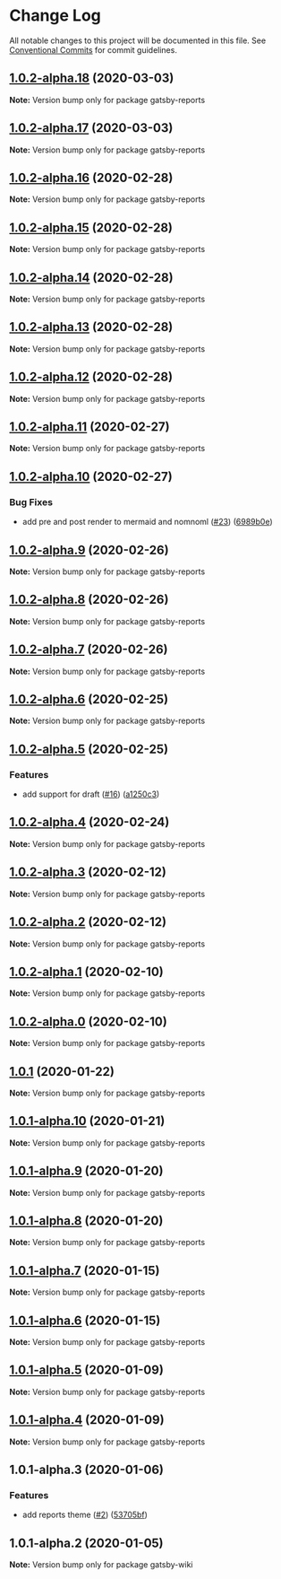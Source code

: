 # Change Log

All notable changes to this project will be documented in this file.
See [Conventional Commits](https://conventionalcommits.org) for commit guidelines.

## [1.0.2-alpha.18](https://github.com/prosejs/prose/compare/gatsby-reports@1.0.2-alpha.17...gatsby-reports@1.0.2-alpha.18) (2020-03-03)

**Note:** Version bump only for package gatsby-reports





## [1.0.2-alpha.17](https://github.com/prosejs/prose/compare/gatsby-reports@1.0.2-alpha.16...gatsby-reports@1.0.2-alpha.17) (2020-03-03)

**Note:** Version bump only for package gatsby-reports





## [1.0.2-alpha.16](https://github.com/prosejs/prose/compare/gatsby-reports@1.0.2-alpha.15...gatsby-reports@1.0.2-alpha.16) (2020-02-28)

**Note:** Version bump only for package gatsby-reports





## [1.0.2-alpha.15](https://github.com/prosejs/prose/compare/gatsby-reports@1.0.2-alpha.14...gatsby-reports@1.0.2-alpha.15) (2020-02-28)

**Note:** Version bump only for package gatsby-reports





## [1.0.2-alpha.14](https://github.com/prosejs/prose/compare/gatsby-reports@1.0.2-alpha.13...gatsby-reports@1.0.2-alpha.14) (2020-02-28)

**Note:** Version bump only for package gatsby-reports





## [1.0.2-alpha.13](https://github.com/prosejs/prose/compare/gatsby-reports@1.0.2-alpha.12...gatsby-reports@1.0.2-alpha.13) (2020-02-28)

**Note:** Version bump only for package gatsby-reports





## [1.0.2-alpha.12](https://github.com/prosejs/prose/compare/gatsby-reports@1.0.2-alpha.11...gatsby-reports@1.0.2-alpha.12) (2020-02-28)

**Note:** Version bump only for package gatsby-reports





## [1.0.2-alpha.11](https://github.com/prosejs/prose/compare/gatsby-reports@1.0.2-alpha.10...gatsby-reports@1.0.2-alpha.11) (2020-02-27)

**Note:** Version bump only for package gatsby-reports





## [1.0.2-alpha.10](https://github.com/prosejs/prose/compare/gatsby-reports@1.0.2-alpha.9...gatsby-reports@1.0.2-alpha.10) (2020-02-27)


### Bug Fixes

* add pre and post render to mermaid and nomnoml ([#23](https://github.com/prosejs/prose/issues/23)) ([6989b0e](https://github.com/prosejs/prose/commit/6989b0e90a467b6da25f9cc96eb2a4ea3f1cf51e))





## [1.0.2-alpha.9](https://github.com/prosejs/prose/compare/gatsby-reports@1.0.2-alpha.8...gatsby-reports@1.0.2-alpha.9) (2020-02-26)

**Note:** Version bump only for package gatsby-reports





## [1.0.2-alpha.8](https://github.com/prosejs/prose/compare/gatsby-reports@1.0.2-alpha.7...gatsby-reports@1.0.2-alpha.8) (2020-02-26)

**Note:** Version bump only for package gatsby-reports





## [1.0.2-alpha.7](https://github.com/prosejs/prose/compare/gatsby-reports@1.0.2-alpha.6...gatsby-reports@1.0.2-alpha.7) (2020-02-26)

**Note:** Version bump only for package gatsby-reports





## [1.0.2-alpha.6](https://github.com/prosejs/prose/compare/gatsby-reports@1.0.2-alpha.5...gatsby-reports@1.0.2-alpha.6) (2020-02-25)

**Note:** Version bump only for package gatsby-reports





## [1.0.2-alpha.5](https://github.com/prosejs/prose/compare/gatsby-reports@1.0.2-alpha.4...gatsby-reports@1.0.2-alpha.5) (2020-02-25)


### Features

* add support for draft ([#16](https://github.com/prosejs/prose/issues/16)) ([a1250c3](https://github.com/prosejs/prose/commit/a1250c3b504c8e30993089b9e46055fa6ac3ea25))





## [1.0.2-alpha.4](https://github.com/prosejs/prose/compare/gatsby-reports@1.0.2-alpha.3...gatsby-reports@1.0.2-alpha.4) (2020-02-24)

**Note:** Version bump only for package gatsby-reports





## [1.0.2-alpha.3](https://github.com/prosejs/prose/compare/gatsby-reports@1.0.2-alpha.2...gatsby-reports@1.0.2-alpha.3) (2020-02-12)

**Note:** Version bump only for package gatsby-reports





## [1.0.2-alpha.2](https://github.com/prosejs/prose/compare/gatsby-reports@1.0.2-alpha.1...gatsby-reports@1.0.2-alpha.2) (2020-02-12)

**Note:** Version bump only for package gatsby-reports





## [1.0.2-alpha.1](https://github.com/prosejs/prose/compare/gatsby-reports@1.0.2-alpha.0...gatsby-reports@1.0.2-alpha.1) (2020-02-10)

**Note:** Version bump only for package gatsby-reports





## [1.0.2-alpha.0](https://github.com/prosejs/prose/compare/gatsby-reports@1.0.1...gatsby-reports@1.0.2-alpha.0) (2020-02-10)

**Note:** Version bump only for package gatsby-reports





## [1.0.1](https://github.com/prosejs/prose/compare/gatsby-reports@1.0.1-alpha.10...gatsby-reports@1.0.1) (2020-01-22)

**Note:** Version bump only for package gatsby-reports





## [1.0.1-alpha.10](https://github.com/prosejs/prose/compare/gatsby-reports@1.0.1-alpha.9...gatsby-reports@1.0.1-alpha.10) (2020-01-21)

**Note:** Version bump only for package gatsby-reports





## [1.0.1-alpha.9](https://github.com/prosejs/prose/compare/gatsby-reports@1.0.1-alpha.8...gatsby-reports@1.0.1-alpha.9) (2020-01-20)

**Note:** Version bump only for package gatsby-reports





## [1.0.1-alpha.8](https://github.com/prosejs/prose/compare/gatsby-reports@1.0.1-alpha.7...gatsby-reports@1.0.1-alpha.8) (2020-01-20)

**Note:** Version bump only for package gatsby-reports





## [1.0.1-alpha.7](https://github.com/prosejs/prose/compare/gatsby-reports@1.0.1-alpha.6...gatsby-reports@1.0.1-alpha.7) (2020-01-15)

**Note:** Version bump only for package gatsby-reports





## [1.0.1-alpha.6](https://github.com/prosejs/prose/compare/gatsby-reports@1.0.1-alpha.5...gatsby-reports@1.0.1-alpha.6) (2020-01-15)

**Note:** Version bump only for package gatsby-reports





## [1.0.1-alpha.5](https://github.com/prosejs/prose/compare/gatsby-reports@1.0.1-alpha.4...gatsby-reports@1.0.1-alpha.5) (2020-01-09)

**Note:** Version bump only for package gatsby-reports





## [1.0.1-alpha.4](https://github.com/prosejs/prose/compare/gatsby-reports@1.0.1-alpha.3...gatsby-reports@1.0.1-alpha.4) (2020-01-09)

**Note:** Version bump only for package gatsby-reports





## 1.0.1-alpha.3 (2020-01-06)


### Features

* add reports theme ([#2](https://github.com/prosejs/prose/issues/2)) ([53705bf](https://github.com/prosejs/prose/commit/53705bf02821623ddd91af607da64121c492c2e2))





## 1.0.1-alpha.2 (2020-01-05)

**Note:** Version bump only for package gatsby-wiki
